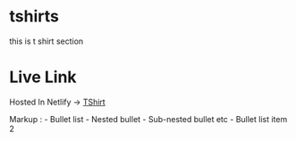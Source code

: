 # tshirts 
this is t shirt section

# Live Link  

Hosted In Netlify -> <a href="https://cozy-quokka-808b34.netlify.app/ " target="_blank">TShirt</a>


 Markup : - Bullet list
              - Nested bullet
                  - Sub-nested bullet etc
          - Bullet list item 2 
